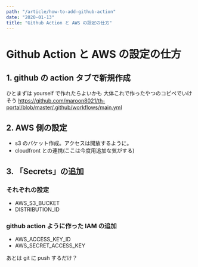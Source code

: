```yaml
---
path: "/article/how-to-add-github-action"
date: "2020-01-13"
title: "Github Action と AWS の設定の仕方"
---
```


# Github Action と AWS の設定の仕方

## 1. github の action タブで新規作成

ひとまずは yourself で作れたらよいかも
大体これで作ったやつのコピペでいけそう
https://github.com/maroon8021/th-portal/blob/master/.github/workflows/main.yml

## 2. AWS 側の設定

- s3 のバケット作成。アクセスは開放するように。
- cloudfront との連携(ここは今度用追加な気がする)

## 3. 「Secrets」の追加

### それぞれの設定

- AWS_S3_BUCKET
- DISTRIBUTION_ID

### github action ように作った IAM の追加

- AWS_ACCESS_KEY_ID
- AWS_SECRET_ACCESS_KEY

あとは git に push するだけ？
